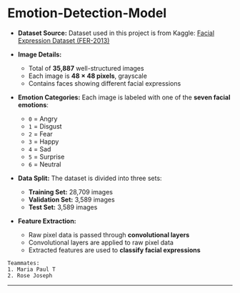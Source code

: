 <!--
# Emotion-Detection-Model

In this project, dataset provided by Kaggle website is used (https://www.kaggle.com/astraszab/facial-expression-dataset-image-folders-fer2013), which consists of about 35,887 well structured 48 × 48 pixel gray-scale images of faces. Each image has to be categorized into one of the seven classes that express different facial emotions. These facial emotions have been categorized as: 0=Angry, 1=Disgust, 2=Fear, 3=Happy, 4=Sad, 5=Surprise, and 6=Neutral. The given images are divided into three different sets which are training, validation, and test sets. There are about 28,709 training images, 3589 validation images, and 3589 images for testing. In order to classify the expressions, the features generated by convolution layers using the raw pixel data are used.

Here is your content structured into bullet points for a clean and readable **GitHub `README.md`** format:
'''
---
-->



# Emotion-Detection-Model

* **Dataset Source:**
  Dataset used in this project is from Kaggle: [Facial Expression Dataset (FER-2013)](https://www.kaggle.com/astraszab/facial-expression-dataset-image-folders-fer2013)

* **Image Details:**

  * Total of **35,887** well-structured images
  * Each image is **48 × 48 pixels**, grayscale
  * Contains faces showing different facial expressions

* **Emotion Categories:**
  Each image is labeled with one of the **seven facial emotions**:

  * `0` = Angry
  * `1` = Disgust
  * `2` = Fear
  * `3` = Happy
  * `4` = Sad
  * `5` = Surprise
  * `6` = Neutral

* **Data Split:**
  The dataset is divided into three sets:

  * **Training Set:** 28,709 images
  * **Validation Set:** 3,589 images
  * **Test Set:** 3,589 images

* **Feature Extraction:**

  * Raw pixel data is passed through **convolutional layers**
  * Convolutional layers are applied to raw pixel data  
  * Extracted features are used to **classify facial expressions**


```
Teammates:
1. Maria Paul T
2. Rose Joseph
```
----
